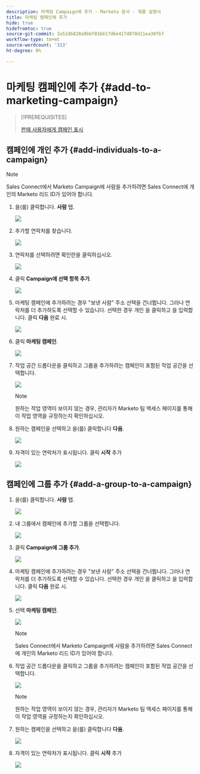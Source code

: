 ```yaml
---
description: 마케팅 Campaign에 추가 - Marketo 문서 - 제품 설명서
title: 마케팅 캠페인에 추가
hide: true
hidefromtoc: true
source-git-commit: 3a52db828a9bbf01b617d6e417d078d11ea30fb7
workflow-type: tm+mt
source-wordcount: '313'
ht-degree: 0%

---
```


# 마케팅 캠페인에 추가 {#add-to-marketing-campaign}

>[!PREREQUISITES]
>
>[판매 사용자에게 캠페인 표시](/help/marketo/product-docs/marketo-sales-insight/actions/marketo/make-a-campaign-visible-to-sales-connect-users.md)

## 캠페인에 개인 추가 {#add-individuals-to-a-campaign}

>[!NOTE]
>
>Sales Connect에서 Marketo Campaign에 사람을 추가하려면 Sales Connect에 개인의 Marketo 리드 ID가 있어야 합니다.

1. 을(를) 클릭합니다. **사람** 탭.

   ![](assets/one-3.png)

1. 추가할 연락처를 찾습니다.

   ![](assets/two-3.png)

1. 연락처를 선택하려면 확인란을 클릭하십시오.

   ![](assets/three-3.png)

1. 클릭 **Campaign에 선택 항목 추가**.

   ![](assets/four-3.png)

1. 마케팅 캠페인에 추가하려는 경우 &quot;보낸 사람&quot; 주소 선택을 건너뜁니다. 그러나 연락처를 더 추가하도록 선택할 수 있습니다. 선택한 경우 개인 을 클릭하고 을 입력합니다. 클릭 **다음** 완료 시.

   ![](assets/five-2.png)

1. 클릭 **마케팅 캠페인**.

   ![](assets/six-1.png)

1. 작업 공간 드롭다운을 클릭하고 그룹을 추가하려는 캠페인이 포함된 작업 공간을 선택합니다.

   ![](assets/seven-1.png)

   >[!NOTE]
   >
   >원하는 작업 영역이 보이지 않는 경우, 관리자가 Marketo 팀 액세스 페이지를 통해 이 작업 영역을 규정하는지 확인하십시오.

1. 원하는 캠페인을 선택하고 을(를) 클릭합니다 **다음**.

   ![](assets/eight.png)

1. 자격이 있는 연락처가 표시됩니다. 클릭 **시작** 추가

   ![](assets/nine.png)

## 캠페인에 그룹 추가 {#add-a-group-to-a-campaign}

1. 을(를) 클릭합니다. **사람** 탭.

   ![](assets/one-3.png)

1. 내 그룹에서 캠페인에 추가할 그룹을 선택합니다.

   ![](assets/eleven.png)

1. 클릭 **Campaign에 그룹 추가**.

   ![](assets/twelve.png)

1. 마케팅 캠페인에 추가하려는 경우 &quot;보낸 사람&quot; 주소 선택을 건너뜁니다. 그러나 연락처를 더 추가하도록 선택할 수 있습니다. 선택한 경우 개인 을 클릭하고 을 입력합니다. 클릭 **다음** 완료 시.

   ![](assets/thirteen.png)

1. 선택 **마케팅 캠페인**.

   ![](assets/six-1.png)

   >[!NOTE]
   >
   >Sales Connect에서 Marketo Campaign에 사람을 추가하려면 Sales Connect에 개인의 Marketo 리드 ID가 있어야 합니다.

1. 작업 공간 드롭다운을 클릭하고 그룹을 추가하려는 캠페인이 포함된 작업 공간을 선택합니다.

   ![](assets/seven-1.png)

   >[!NOTE]
   >
   >원하는 작업 영역이 보이지 않는 경우, 관리자가 Marketo 팀 액세스 페이지를 통해 이 작업 영역을 규정하는지 확인하십시오.

1. 원하는 캠페인을 선택하고 을(를) 클릭합니다 **다음**.

   ![](assets/eight.png)

1. 자격이 있는 연락처가 표시됩니다. 클릭 **시작** 추가

   ![](assets/nine.png)
